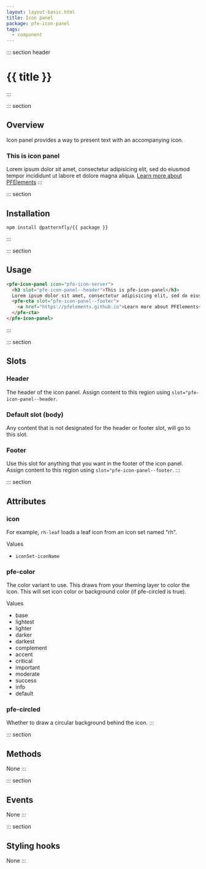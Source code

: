 ```yaml
---
layout: layout-basic.html
title: Icon panel
package: pfe-icon-panel
tags:
  - component
---
```

<script type="module" src="/node_modules/@patternfly/{{ package }}/dist/{{ package }}.min.js"></script>
<script type="module" src="/node_modules/@patternfly/pfe-cta/dist/pfe-cta.min.js"></script>

::: section header
# {{ title }}
:::

::: section
## Overview
Icon panel provides a way to present text with an accompanying icon.

<pfe-icon-panel icon="rh-server-stack">
  <h3 slot="pfe-icon-panel--header">This is icon panel</h3>
  Lorem ipsum dolor sit amet, consectetur adipisicing elit, sed do eiusmod tempor incididunt ut labore et dolore magna aliqua.
  <pfe-cta slot="pfe-icon-panel--footer">
    <a href="https://pfelements.github.io">Learn more about PFElements</a>
  </pfe-cta>
</pfe-icon-panel>
:::

::: section
## Installation

```shell
npm install @patternfly/{{ package }}
```
:::

::: section
## Usage

```html
<pfe-icon-panel icon="pfe-icon-server">
  <h3 slot="pfe-icon-panel--header">This is pfe-icon-panel</h3>
  Lorem ipsum dolor sit amet, consectetur adipisicing elit, sed do eiusmod tempor incididunt ut labore et dolore magna aliqua.
  <pfe-cta slot="pfe-icon-panel--footer">
    <a href="https://pfelements.github.io">Learn more about PFElements</a>
  </pfe-cta>
</pfe-icon-panel>
```
:::

::: section
## Slots
### Header
The header of the icon panel.  Assign content to this region using `slot="pfe-icon-panel--header`.

### Default slot (body)
Any content that is not designated for the header or footer slot, will go to this slot.

### Footer
Use this slot for anything that you want in the footer of the icon panel.  Assign content to this region using `slot="pfe-icon-panel--footer`.
:::

::: section
## Attributes

### icon
For example, `rh-leaf` loads a leaf icon from an icon set named "rh".

Values
- `iconSet-iconName`

### pfe-color
The color variant to use. This draws from your theming layer to color the icon. This will set icon color or background color (if pfe-circled is true).

Values
- base
- lightest
- lighter
- darker
- darkest
- complement
- accent
- critical
- important
- moderate 
- success
- info 
- default

### pfe-circled
Whether to draw a circular background behind the icon.
:::

::: section
## Methods
None
:::

::: section
## Events
None
:::

::: section
## Styling hooks
None
:::